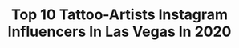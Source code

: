---
title: Top 10 Tattoo-Artists Instagram Influencers In Las Vegas In 2020
description: >-
  Find top tattoo-artists Instagram influencers in Las Vegas in 2020. Most popular hashtags: #lasvegas #tattoos #tattoo #love.
platform: Instagram
profiles:
  - username: "sabinakelley"
    fullname: >-
      Sabina Kelley
    location: "United States"
    followers: 199017
    engagement: 89
    commentsToLikes: 0.022978
    avatar: "https://scontent-ams4-1.cdninstagram.com/v/t51.2885-19/s320x320/75160874_797286170716858_1843772526086324224_n.jpg?_nc_ht=scontent-ams4-1.cdninstagram.com&_nc_ohc=T81Lxju9WrIAX-sbJ6R&oh=1861f690dc59b8a750d3e0c4114a37b7&oe=5EB3A1B8"
    verified: true
    hashtags: "#camohat, #countryshow, #retrofashion, #sabinakelleycalendar"
  - username: "inked.exclusives"
    fullname: >-
      
    location: "United States"
    followers: 30762
    engagement: 70
    commentsToLikes: 0.003824
    avatar: "https://scontent-lht6-1.cdninstagram.com/v/t51.2885-19/s320x320/76893578_456155651996334_1472001814801940480_n.jpg?_nc_ht=scontent-lht6-1.cdninstagram.com&_nc_ohc=hH_fBP3SxRkAX-Nij-c&oh=d5167bbb1b21e6ce81c327cd7cd568a9&oe=5EBB3304"
    verified: false
    hashtags: "#inkedbabe, #pretty, #dmade, #inkedmodels"
  - username: "noelinwheeler"
    fullname: >-
      Noelin Wheeler
    location: "United States"
    followers: 33989
    engagement: 163
    commentsToLikes: 0.043933
    avatar: "https://scontent-lhr8-1.cdninstagram.com/v/t51.2885-19/s320x320/55837752_352570392043111_6034949682520653824_n.jpg?_nc_ht=scontent-lhr8-1.cdninstagram.com&_nc_ohc=ywQd07iOtHMAX9RsbxE&oh=320fa1693e7cba8663d39bf836fd72bb&oe=5EBD196D"
    verified: false
    hashtags: "#planetiers, #tattoo, #captainamerica, #events"
  - username: "heidi_dangerouslychicbrows"
    fullname: >-
      Heidi Lynne
    location: "United States"
    followers: 26932
    engagement: 111
    commentsToLikes: 0.018511
    avatar: "https://scontent-ams4-1.cdninstagram.com/v/t51.2885-19/s320x320/65306284_449651609201767_916553013173157888_n.jpg?_nc_ht=scontent-ams4-1.cdninstagram.com&_nc_ohc=LKZglPmE68sAX_otO2f&oh=a8041953e85e2ce356375187c322fe8e&oe=5EB2A5B2"
    verified: false
    hashtags: "#estetica, #browtrainer, #dbrows, #lashlift"
  - username: "robert_pho"
    fullname: >-
      Robert Pho
    location: "United States"
    followers: 45383
    engagement: 402
    commentsToLikes: 0.031384
    avatar: "https://scontent-amt2-1.cdninstagram.com/v/t51.2885-19/10865289_768161369937594_383144562_a.jpg?_nc_ht=scontent-amt2-1.cdninstagram.com&_nc_ohc=gwLrbhvEvj4AX-OoXyt&oh=eb3931493249146deb435b5ac49b3027&oe=5EB2DA2A"
    verified: false
    hashtags: "#carcollector, #japanesepioneer, #lasvegas, #leadthefollowers"
  - username: "ellepleure"
    fullname: >-
      Ellepleure
    location: "United States"
    followers: 111815
    engagement: 665
    commentsToLikes: 0.004154
    avatar: "https://scontent-ams4-1.cdninstagram.com/v/t51.2885-19/s320x320/75640844_515205289337814_7699050425101582336_n.jpg?_nc_ht=scontent-ams4-1.cdninstagram.com&_nc_ohc=OrIIz8At8QsAX9bEJfR&oh=7d5ae25a99e8c85e55f84a0df3ed2013&oe=5EBCE8D5"
    verified: false
    hashtags: "#flashtattoo, #snaketattoo, #watercolorillustration, #dumb"
  - username: "vaultt_tec"
    fullname: >-
      Hoagie
    location: "United States"
    followers: 6234
    engagement: 546
    commentsToLikes: 0.023977
    avatar: "https://scontent-ams4-1.cdninstagram.com/v/t51.2885-19/s320x320/89088241_3009333782432050_5297825976179228672_n.jpg?_nc_ht=scontent-ams4-1.cdninstagram.com&_nc_ohc=42kRoMYqcc8AX8YQIjm&oh=da9a8d1263f12d5dc83b57f36ddedb27&oe=5EB8B551"
    verified: false
    hashtags: "#holbiengouache, #sparrowtattoo, #borderlands3, #pins"
  - username: "kommienezuspadt"
    fullname: >-
      Lars Kommienezuspadt
    location: "United States"
    followers: 38219
    engagement: 332
    commentsToLikes: 0.023946
    avatar: "https://scontent-ams4-1.cdninstagram.com/v/t51.2885-19/11910464_416847225185601_1909410850_a.jpg?_nc_ht=scontent-ams4-1.cdninstagram.com&_nc_ohc=b3FPGTDHi3oAX_tefdS&oh=bdc41cb293dd802b1788f6f31c016255&oe=5EB8144D"
    verified: false
    hashtags: "#editorial, #curves, #goth, #newyorkcity"
  - username: "tupac_shakkur"
    fullname: >-
      Tupac Amaru Shakur
    location: "United States"
    followers: 41151
    engagement: 1325
    commentsToLikes: 0.024922
    avatar: "https://scontent-iad3-1.cdninstagram.com/v/t51.2885-19/s320x320/66768696_696926437422172_2487113559935287296_n.jpg?_nc_ht=scontent-iad3-1.cdninstagram.com&_nc_ohc=9nUuV_2LMOAAX9ea8rh&oh=88b7b76ac6c337167bcbc52c38ef7f11&oe=5EB497AC"
    verified: false
    hashtags: "#2pacshakur, #rappers, #westcoasthiphop, #great"
  - username: "joekillmeister"
    fullname: >-
      JOE KILLMEISTER
    location: "United States"
    followers: 15878
    engagement: 286
    commentsToLikes: 0.048112
    avatar: "https://scontent-lhr8-1.cdninstagram.com/v/t51.2885-19/s320x320/70418810_538933436935610_1856921486858649600_n.jpg?_nc_ht=scontent-lhr8-1.cdninstagram.com&_nc_ohc=2Yz6qZaBLP4AX-U2U8E&oh=ac180d7b13d51ff2635addd8d76d3898&oe=5EBA8B07"
    verified: false
    hashtags: "#pumpkin, #sideshowclown, #circuscircus, #insane"
---